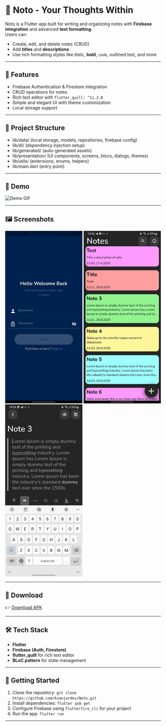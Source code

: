 # 📝 Noto - Your Thoughts Within  

Noto is a Flutter app built for writing and organizing notes with **Firebase integration** and advanced **text formatting**.  
Users can:  
- Create, edit, and delete notes (CRUD)  
- Add **titles** and **descriptions**  
- Use rich formatting styles like *italic*, **bold**, `code`, outlined text, and more  

---

## 🚀 Features
- Firebase Authentication & Firestore integration  
- CRUD operations for notes  
- Rich text editor with `flutter_quill: ^11.2.0`  
- Simple and elegant UI with theme customization  
- Local storage support  

---

## 📂 Project Structure
- lib/data/ (local storage, models, repositories, firebase config)  
- lib/di/ (dependency injection setup)  
- lib/generated/ (auto-generated assets)  
- lib/presentation/ (UI components, screens, blocs, dialogs, themes)  
- lib/utils/ (extensions, enums, helpers)  
- lib/main.dart (entry point)  

---

## 🎥 Demo
![Demo GIF](path_to_your_gif.gif)  

---

## 🖼️ Screenshots
<img src="note_login.jpg" width="250"/> <img src="note_home.jpg" width="250"/> <img src="note_edit.jpg" width="250"/>  

---

## 📱 Download
👉 [Download APK]([aaa](https://github.com/ksanjardev/Noto/raw/master/app-armeabi-v7a-release.apk))  

---

## 🛠️ Tech Stack
- **Flutter**  
- **Firebase (Auth, Firestore)**  
- **flutter_quill** for rich text editor  
- **BLoC pattern** for state management  

---

## 🏁 Getting Started
1. Clone the repository: `git clone https://github.com/ksanjardev/Noto.git`  
2. Install dependencies: `flutter pub get`  
3. Configure Firebase using `flutterfire_cli` for your project  
4. Run the app: `flutter run`  

---
